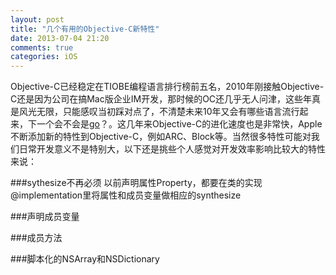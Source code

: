 ```yaml
---
layout: post
title: "几个有用的Objective-C新特性"
date: 2013-07-04 21:20
comments: true
categories: iOS
---
```


Objective-C已经稳定在TIOBE编程语言排行榜前五名，2010年刚接触Objective-C还是因为公司在搞Mac版企业IM开发，那时候的OC还几乎无人问津，这些年真是风光无限，只能感叹当初踩对点了，不清楚未来10年又会有哪些语言流行起来，下一个会不会是[go](http://golang.org/)？。这几年来Objective-C的进化速度也是非常快，Apple不断添加新的特性到Objective-C，例如ARC、Block等。当然很多特性可能对我们日常开发意义不是特别大，以下还是挑些个人感觉对开发效率影响比较大的特性来说：

###sythesize不再必须
以前声明属性Property，都要在类的实现@implementation里将属性和成员变量做相应的synthesize



###声明成员变量


###成员方法


###脚本化的NSArray和NSDictionary